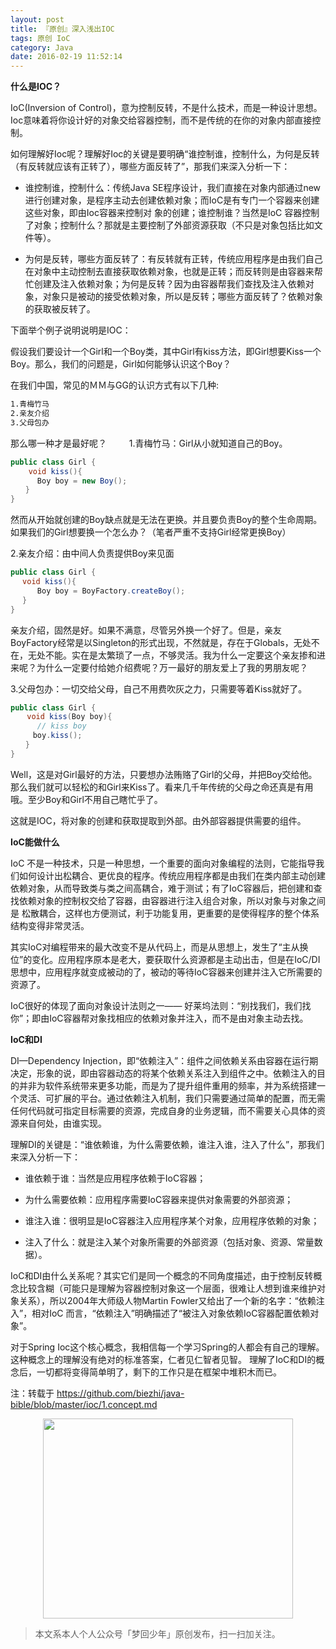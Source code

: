 ```yaml
---
layout: post
title: 『原创』深入浅出IOC
tags: 原创 IoC
category: Java
date: 2016-02-19 11:52:14
---
```


**什么是IOC？**

IoC(Inversion of Control)，意为控制反转，不是什么技术，而是一种设计思想。Ioc意味着将你设计好的对象交给容器控制，而不是传统的在你的对象内部直接控制。

如何理解好Ioc呢？理解好Ioc的关键是要明确“谁控制谁，控制什么，为何是反转（有反转就应该有正转了），哪些方面反转了”，那我们来深入分析一下：

- 谁控制谁，控制什么：传统Java SE程序设计，我们直接在对象内部通过new进行创建对象，是程序主动去创建依赖对象；而IoC是有专门一个容器来创建这些对象，即由Ioc容器来控制对 象的创建；谁控制谁？当然是IoC 容器控制了对象；控制什么？那就是主要控制了外部资源获取（不只是对象包括比如文件等）。

- 为何是反转，哪些方面反转了：有反转就有正转，传统应用程序是由我们自己在对象中主动控制去直接获取依赖对象，也就是正转；而反转则是由容器来帮忙创建及注入依赖对象；为何是反转？因为由容器帮我们查找及注入依赖对象，对象只是被动的接受依赖对象，所以是反转；哪些方面反转了？依赖对象的获取被反转了。

下面举个例子说明说明是IOC：

假设我们要设计一个Girl和一个Boy类，其中Girl有kiss方法，即Girl想要Kiss一个Boy。那么，我们的问题是，Girl如何能够认识这个Boy？

在我们中国，常见的ＭＭ与GG的认识方式有以下几种:

```sh
1.青梅竹马
2.亲友介绍
3.父母包办
```

那么哪一种才是最好呢？
 　　 
1.青梅竹马：Girl从小就知道自己的Boy。

```java
public class Girl {　
    void kiss(){ 
　　　 Boy boy = new Boy(); 
　　} 
} 
```

然而从开始就创建的Boy缺点就是无法在更换。并且要负责Boy的整个生命周期。如果我们的Girl想要换一个怎么办？（笔者严重不支持Girl经常更换Boy）

2.亲友介绍：由中间人负责提供Boy来见面

```java
public class Girl { 
　 void kiss(){ 
　　　 Boy boy = BoyFactory.createBoy();　　　
　 } 
}
```

亲友介绍，固然是好。如果不满意，尽管另外换一个好了。但是，亲友BoyFactory经常是以Singleton的形式出现，不然就是，存在于Globals，无处不在，无处不能。实在是太繁琐了一点，不够灵活。我为什么一定要这个亲友掺和进来呢？为什么一定要付给她介绍费呢？万一最好的朋友爱上了我的男朋友呢？ 

3.父母包办：一切交给父母，自己不用费吹灰之力，只需要等着Kiss就好了。

```java
public class Girl { 
　  void kiss(Boy boy){ 
　　　 // kiss boy　
　　　boy.kiss(); 
　　} 
}
```

Well，这是对Girl最好的方法，只要想办法贿赂了Girl的父母，并把Boy交给他。那么我们就可以轻松的和Girl来Kiss了。看来几千年传统的父母之命还真是有用哦。至少Boy和Girl不用自己瞎忙乎了。 

这就是IOC，将对象的创建和获取提取到外部。由外部容器提供需要的组件。 

**IoC能做什么**

IoC 不是一种技术，只是一种思想，一个重要的面向对象编程的法则，它能指导我们如何设计出松耦合、更优良的程序。传统应用程序都是由我们在类内部主动创建依赖对象，从而导致类与类之间高耦合，难于测试；有了IoC容器后，把创建和查找依赖对象的控制权交给了容器，由容器进行注入组合对象，所以对象与对象之间是 松散耦合，这样也方便测试，利于功能复用，更重要的是使得程序的整个体系结构变得非常灵活。

其实IoC对编程带来的最大改变不是从代码上，而是从思想上，发生了“主从换位”的变化。应用程序原本是老大，要获取什么资源都是主动出击，但是在IoC/DI思想中，应用程序就变成被动的了，被动的等待IoC容器来创建并注入它所需要的资源了。

IoC很好的体现了面向对象设计法则之一—— 好莱坞法则：“别找我们，我们找你”；即由IoC容器帮对象找相应的依赖对象并注入，而不是由对象主动去找。

**IoC和DI**

DI—Dependency Injection，即“依赖注入”：组件之间依赖关系由容器在运行期决定，形象的说，即由容器动态的将某个依赖关系注入到组件之中。依赖注入的目的并非为软件系统带来更多功能，而是为了提升组件重用的频率，并为系统搭建一个灵活、可扩展的平台。通过依赖注入机制，我们只需要通过简单的配置，而无需任何代码就可指定目标需要的资源，完成自身的业务逻辑，而不需要关心具体的资源来自何处，由谁实现。

理解DI的关键是：“谁依赖谁，为什么需要依赖，谁注入谁，注入了什么”，那我们来深入分析一下：

- 谁依赖于谁：当然是应用程序依赖于IoC容器；

- 为什么需要依赖：应用程序需要IoC容器来提供对象需要的外部资源；

- 谁注入谁：很明显是IoC容器注入应用程序某个对象，应用程序依赖的对象；

- 注入了什么：就是注入某个对象所需要的外部资源（包括对象、资源、常量数据）。

IoC和DI由什么关系呢？其实它们是同一个概念的不同角度描述，由于控制反转概念比较含糊（可能只是理解为容器控制对象这一个层面，很难让人想到谁来维护对象关系），所以2004年大师级人物Martin Fowler又给出了一个新的名字：“依赖注入”，相对IoC 而言，“依赖注入”明确描述了“被注入对象依赖IoC容器配置依赖对象”。

对于Spring Ioc这个核心概念，我相信每一个学习Spring的人都会有自己的理解。这种概念上的理解没有绝对的标准答案，仁者见仁智者见智。 理解了IoC和DI的概念后，一切都将变得简单明了，剩下的工作只是在框架中堆积木而已。

注：转载于 https://github.com/biezhi/java-bible/blob/master/ioc/1.concept.md

<div align="center">
<img src="http://rann.cc/assets/img/qrcode-logo.png" width="400" height="320" />
</div>

> 本文系本人个人公众号「梦回少年」原创发布，扫一扫加关注。